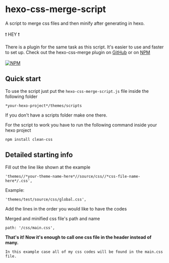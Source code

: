 # hexo-css-merge-script
A script to merge css files and then minify after generating in hexo.
<br/><br/> :exclamation: HEY :exclamation: <br/><br/>
There is a plugin for the same task as this script. It's easier to use and faster to set up. Check out the hexo-css-merge plugin on [GitHub](https://github.com/MoNwastaken/hexo-css-merge) or on [NPM](https://www.npmjs.com/package/hexo-css-merge)
<br/><br/>[![NPM](https://nodei.co/npm/hexo-css-merge.png?downloads=true&downloadRank=true&stars=true)](https://nodei.co/npm/hexo-css-merge/)

## Quick start
To use the script just put the `hexo-css-merge-script.js` file inside the following folder
```
*your-hexo-project*/themes/scripts
```
If you don't have a scripts folder make one there.

For the script to work you have to run the following command inside your hexo project
```
npm install clean-css
```

## Detailed starting info
Fill out the line like shown at the example
```
'themes//*your-theme-name-here*//source/css//*css-file-name-here*/.css',
```
Example: 
```
'themes/test/source/css/global.css',
```
Add the lines in the order you would like to have the codes

Merged and minified css file's path and name
```
path: '/css/main.css',
```
**That's it! Now it's enough to call one css file in the header instead of many.**
```
In this example case all of my css codes will be found in the main.css file.
```
